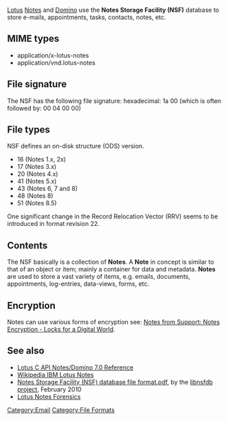 [Lotus](Lotus "wikilink") [Notes](Notes "wikilink") and
[Domino](Domino "wikilink") use the **Notes Storage Facility (NSF)**
database to store e-mails, appointments, tasks, contacts, notes, etc.

## MIME types

- application/x-lotus-notes
- application/vnd.lotus-notes

## File signature

The NSF has the following file signature: hexadecimal: 1a 00 (which is
often followed by: 00 04 00 00)

## File types

NSF defines an on-disk structure (ODS) version.

- 16 (Notes 1.x, 2x)
- 17 (Notes 3.x)
- 20 (Notes 4.x)
- 41 (Notes 5.x)
- 43 (Notes 6, 7 and 8)
- 48 (Notes 8)
- 51 (Notes 8.5)

One significant change in the Record Relocation Vector (RRV) seems to be
introduced in format revision 22.

## Contents

The NSF basically is a collection of **Notes**. A **Note** in concept is
similar to that of an object or item; mainly a container for data and
metadata. **Notes** are used to store a vast variety of items, e.g.
emails, documents, appointments, log-entries, data-views, forms, etc.

## Encryption

Notes can use various forms of encryption see: [Notes from Support:
Notes Encryption - Locks for a Digital
World](http://www.ibm.com/developerworks/lotus/library/ls-Notes_Encryption/index.html).

## See also

- [Lotus C API Notes/Domino 7.0
  Reference](http://www-12.lotus.com/ldd/doc/tools/c/7.0/api70ref.nsf)
- [Wikipedia IBM Lotus
  Notes](http://en.wikipedia.org/wiki/Notes_Storage_Format)
- [Notes Storage Facility (NSF) database file
  format.pdf](https://googledrive.com/host/0B3fBvzttpiiSbkI4d1pRQmdMNWc/Notes%20Storage%20Facility%20(NSF)%20database%20file%20format.pdf),
  by the [libnsfdb project](libnsfdb "wikilink"), February 2010
- [Lotus Notes
  Forensics](http://www.systoolsgroup.com/forensics/lotus-notes/)

[Category:Email](Category:Email "wikilink") [Category:File
Formats](Category:File_Formats "wikilink")